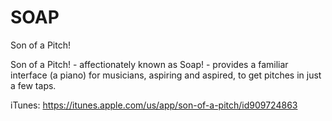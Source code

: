 SOAP
====

Son of a Pitch!

Son of a Pitch! - affectionately known as Soap! - provides a familiar interface (a piano) for musicians, aspiring and aspired, to get pitches in just a few taps.

iTunes: https://itunes.apple.com/us/app/son-of-a-pitch/id909724863
